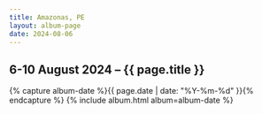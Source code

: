 ```yaml
---
title: Amazonas, PE
layout: album-page
date: 2024-08-06
---
```

## 6-10 August 2024 – {{ page.title }}
{% capture album-date %}{{ page.date | date: "%Y-%m-%d" }}{% endcapture %}
{% include album.html album=album-date %}
